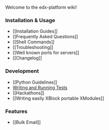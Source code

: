 Welcome to the edx-platform wiki!

### Installation & Usage

* [[Installation Guides]]
* [[Frequently Asked Questions]]
* [[Shell Commands]]
* [[Troubleshooting]]
* [[Well known ports for servers]]
* [[Changelog]]

### Development

* [[Python Guidelines]]
* [Writing and Running Tests](https://github.com/edx/edx-platform/blob/master/doc/testing.md)
* [[Hackathons]]
* [[Writing easily XBlock portable XModules]]

### Features

* [[Bulk Email]]